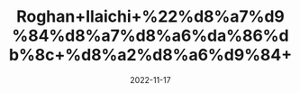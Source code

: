---
title: 'Roghan+Ilaichi+%22%d8%a7%d9%84%d8%a7%d8%a6%da%86%db%8c+%d8%a2%d8%a6%d9%84+'
date: '2022-11-17' 
metatag: '' 
inventory: '0' 
draft: false 
# meta description 
shortDescripton: 'Cardamom+oil+can+be+used+to+slow+down+muscle+contractions+in+the+intestines+and+to+ease+bowel+looseness.'
description: 'Oil+%22+%d8%b1%d9%88%d8%ba%d9%86+%22+%d8%aa%db%8c%d9%84'
longdescription: ''
tags: ''
brand: ''
subCategory: ''
unit: '25 ml-Pk'
sellCount: '0'
featured: True
# product Price
price: '300.0'
# Product Short Description
shortDescription: 'Cardamom+oil+can+be+used+to+slow+down+muscle+contractions+in+the+intestines+and+to+ease+bowel+looseness.'
productID: '0E2C9BF0-F63C-ED11-996A-005056B3A416'
type: 'products'
category: 'Oil+%22+%d8%b1%d9%88%d8%ba%d9%86+%22+%d8%aa%db%8c%d9%84' 
thumnailproduct: 'https://eraconnect.blob.core.windows.net/product-images/aminsaddiquidawakhana/cb172370-635d-425d-bbcf-4420d28a72fc.webp' 
images:
  - image: 'https://eraconnect.blob.core.windows.net/product-images/aminsaddiquidawakhana/cb172370-635d-425d-bbcf-4420d28a72fc.webp'  
Variants:
---